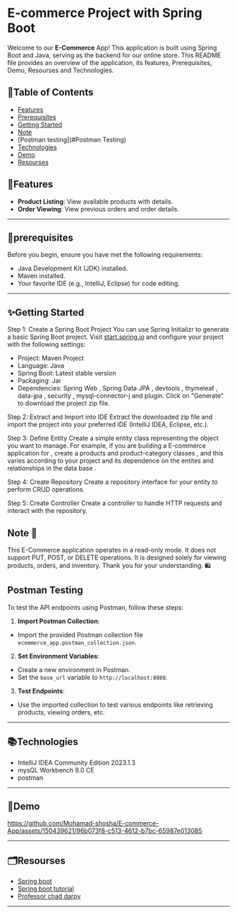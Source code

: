 # E-commerce Project with Spring Boot

Welcome to our **E-Commerce** App! This application is built using Spring Boot and Java, serving as the backend for our online store. This README file provides an overview of the application, its features, Prerequisites, Demo, Resourses and Technologies.

## 📝Table of Contents
- [Features](#features)
- [Prerequisites](#prerequisites)
- [Getting Started](#getting-started)
- [Note](#Note)
- [Postman testing](#Postman Testing)
- [Technologies](#Technologies)
- [Demo](#Demo)
- [Resourses](#Resourses)
  
## 🚀Features

- **Product Listing**: View available products with details.
- **Order Viewing**: View previous orders and order details.

---
## 📖prerequisites
Before you begin, ensure you have met the following requirements:

- Java Development Kit (JDK) installed.
- Maven installed.
- Your favorite IDE (e.g., IntelliJ, Eclipse) for code editing.

---
## ✨Getting Started

Step 1: Create a Spring Boot Project
You can use Spring Initializr to generate a basic Spring Boot project. Visit [start.spring.io](https://start.spring.io/;) and configure your project with the following settings:

* Project: Maven Project
* Language: Java
* Spring Boot: Latest stable version
* Packaging: Jar
* Dependencies: Spring Web , Spring Data JPA , devtools , thymeleaf , data-jpa , security , mysql-connector-j and plugin.
Click on "Generate" to download the project zip file.

Step 2: Extract and Import into IDE
Extract the downloaded zip file and import the project into your preferred IDE (IntelliJ IDEA, Eclipse, etc.).

Step 3: Define Entity
Create a simple entity class representing the object you want to manage. For example, if you are building a E-commerce application for , create a products and product-category classes , and this varies according to your project and its dependence on the entites and relationships in the data base .

Step 4: Create Repository
Create a repository interface for your entity to perform CRUD operations.

Step 5: Create Controller
Create a controller to handle HTTP requests and interact with the repository.

## Note 🚫
This E-Commerce application operates in a read-only mode. It does not support PUT, POST, or DELETE operations. It is designed solely for viewing products, orders, and inventory. Thank you for your understanding. 🛍️


## Postman Testing
To test the API endpoints using Postman, follow these steps:
1. **Import Postman Collection**: 
- Import the provided Postman collection file `ecommerce_app.postman_collection.json`.
2. **Set Environment Variables**:
- Create a new environment in Postman.
- Set the `base_url` variable to `http://localhost:8080`.
3. **Test Endpoints**:
- Use the imported collection to test various endpoints like retrieving products, viewing orders, etc.

---
## 📚Technologies

* IntelliJ IDEA Community Edition 2023.1.3
* mysQL Workbench 8.0 CE
* postman
---
## 🎥Demo

https://github.com/Mohamad-shosha/E-commerce-App/assets/150439621/96b073f8-c513-4612-b7bc-65987e013085


---
## 🗂️Resourses
* [Spring boot](https://spring.io/why-spring)
* [Spring boot tutorial](https://spring.io/guides/gs/spring-boot)
* [Professor chad darpy](https://luv2code.com/)

---
